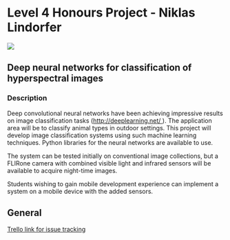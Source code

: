 # Level 4 Honours Project - Niklas Lindorfer

![](https://github.com/Lindronics/honours_project/workflows/latex_build/badge.svg)

## Deep neural networks for classification of hyperspectral images

### Description

Deep convolutional neural networks have been achieving impressive results on image classification tasks (http://deeplearning.net/ ). The application area will be to classify animal types in outdoor settings. This project will develop image classification systems using such machine learning techniques. Python libraries for the neural networks are available to use. 

The system can be tested initially on conventional image collections, but a FLIRone camera with combined visible light and infrared sensors will be available to acquire night-time images. 

Students wishing to gain mobile development experience can implement a system on a mobile device with the added sensors. 

## General

[Trello link for issue tracking](https://trello.com/b/QXh6PISW)